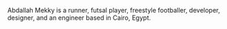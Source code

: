 Abdallah Mekky is a runner, futsal player, freestyle footballer, developer, designer, and an engineer based in Cairo, Egypt.
